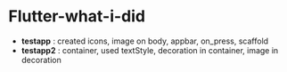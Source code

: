 # Flutter-what-i-did

- **testapp** : created icons, image on body, appbar, on_press, scaffold 
- **testapp2** : container, used textStyle, decoration in container, image in decoration
